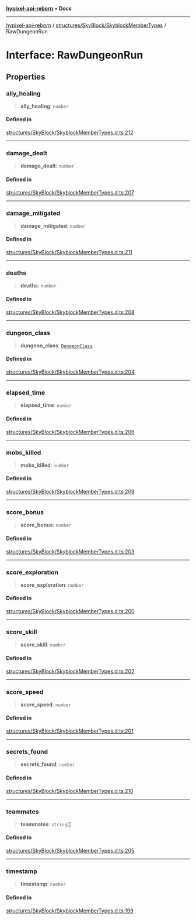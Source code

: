 [**hypixel-api-reborn**](../../../../README.md) • **Docs**

***

[hypixel-api-reborn](../../../../modules.md) / [structures/SkyBlock/SkyblockMemberTypes](../README.md) / RawDungeonRun

# Interface: RawDungeonRun

## Properties

### ally\_healing

> **ally\_healing**: `number`

#### Defined in

[structures/SkyBlock/SkyblockMemberTypes.d.ts:212](https://github.com/Kathund/REBORN-docs-TEST/blob/226e7f6a62bb6bca87ef0828ac84e9098d59f860/src/structures/SkyBlock/SkyblockMemberTypes.d.ts#L212)

***

### damage\_dealt

> **damage\_dealt**: `number`

#### Defined in

[structures/SkyBlock/SkyblockMemberTypes.d.ts:207](https://github.com/Kathund/REBORN-docs-TEST/blob/226e7f6a62bb6bca87ef0828ac84e9098d59f860/src/structures/SkyBlock/SkyblockMemberTypes.d.ts#L207)

***

### damage\_mitigated

> **damage\_mitigated**: `number`

#### Defined in

[structures/SkyBlock/SkyblockMemberTypes.d.ts:211](https://github.com/Kathund/REBORN-docs-TEST/blob/226e7f6a62bb6bca87ef0828ac84e9098d59f860/src/structures/SkyBlock/SkyblockMemberTypes.d.ts#L211)

***

### deaths

> **deaths**: `number`

#### Defined in

[structures/SkyBlock/SkyblockMemberTypes.d.ts:208](https://github.com/Kathund/REBORN-docs-TEST/blob/226e7f6a62bb6bca87ef0828ac84e9098d59f860/src/structures/SkyBlock/SkyblockMemberTypes.d.ts#L208)

***

### dungeon\_class

> **dungeon\_class**: [`DungeonClass`](../type-aliases/DungeonClass.md)

#### Defined in

[structures/SkyBlock/SkyblockMemberTypes.d.ts:204](https://github.com/Kathund/REBORN-docs-TEST/blob/226e7f6a62bb6bca87ef0828ac84e9098d59f860/src/structures/SkyBlock/SkyblockMemberTypes.d.ts#L204)

***

### elapsed\_time

> **elapsed\_time**: `number`

#### Defined in

[structures/SkyBlock/SkyblockMemberTypes.d.ts:206](https://github.com/Kathund/REBORN-docs-TEST/blob/226e7f6a62bb6bca87ef0828ac84e9098d59f860/src/structures/SkyBlock/SkyblockMemberTypes.d.ts#L206)

***

### mobs\_killed

> **mobs\_killed**: `number`

#### Defined in

[structures/SkyBlock/SkyblockMemberTypes.d.ts:209](https://github.com/Kathund/REBORN-docs-TEST/blob/226e7f6a62bb6bca87ef0828ac84e9098d59f860/src/structures/SkyBlock/SkyblockMemberTypes.d.ts#L209)

***

### score\_bonus

> **score\_bonus**: `number`

#### Defined in

[structures/SkyBlock/SkyblockMemberTypes.d.ts:203](https://github.com/Kathund/REBORN-docs-TEST/blob/226e7f6a62bb6bca87ef0828ac84e9098d59f860/src/structures/SkyBlock/SkyblockMemberTypes.d.ts#L203)

***

### score\_exploration

> **score\_exploration**: `number`

#### Defined in

[structures/SkyBlock/SkyblockMemberTypes.d.ts:200](https://github.com/Kathund/REBORN-docs-TEST/blob/226e7f6a62bb6bca87ef0828ac84e9098d59f860/src/structures/SkyBlock/SkyblockMemberTypes.d.ts#L200)

***

### score\_skill

> **score\_skill**: `number`

#### Defined in

[structures/SkyBlock/SkyblockMemberTypes.d.ts:202](https://github.com/Kathund/REBORN-docs-TEST/blob/226e7f6a62bb6bca87ef0828ac84e9098d59f860/src/structures/SkyBlock/SkyblockMemberTypes.d.ts#L202)

***

### score\_speed

> **score\_speed**: `number`

#### Defined in

[structures/SkyBlock/SkyblockMemberTypes.d.ts:201](https://github.com/Kathund/REBORN-docs-TEST/blob/226e7f6a62bb6bca87ef0828ac84e9098d59f860/src/structures/SkyBlock/SkyblockMemberTypes.d.ts#L201)

***

### secrets\_found

> **secrets\_found**: `number`

#### Defined in

[structures/SkyBlock/SkyblockMemberTypes.d.ts:210](https://github.com/Kathund/REBORN-docs-TEST/blob/226e7f6a62bb6bca87ef0828ac84e9098d59f860/src/structures/SkyBlock/SkyblockMemberTypes.d.ts#L210)

***

### teammates

> **teammates**: `string`[]

#### Defined in

[structures/SkyBlock/SkyblockMemberTypes.d.ts:205](https://github.com/Kathund/REBORN-docs-TEST/blob/226e7f6a62bb6bca87ef0828ac84e9098d59f860/src/structures/SkyBlock/SkyblockMemberTypes.d.ts#L205)

***

### timestamp

> **timestamp**: `number`

#### Defined in

[structures/SkyBlock/SkyblockMemberTypes.d.ts:199](https://github.com/Kathund/REBORN-docs-TEST/blob/226e7f6a62bb6bca87ef0828ac84e9098d59f860/src/structures/SkyBlock/SkyblockMemberTypes.d.ts#L199)
